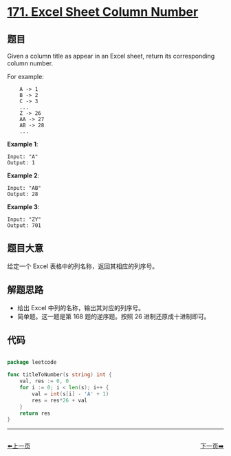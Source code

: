 # [171. Excel Sheet Column Number](https://leetcode.com/problems/excel-sheet-column-number/)


## 题目

Given a column title as appear in an Excel sheet, return its corresponding column number.

For example:

```
    A -> 1
    B -> 2
    C -> 3
    ...
    Z -> 26
    AA -> 27
    AB -> 28 
    ...
```

**Example 1**:

```
Input: "A"
Output: 1
```

**Example 2**:

```
Input: "AB"
Output: 28
```

**Example 3**:

```
Input: "ZY"
Output: 701
```

## 题目大意

给定一个 Excel 表格中的列名称，返回其相应的列序号。


## 解题思路

- 给出 Excel 中列的名称，输出其对应的列序号。
- 简单题。这一题是第 168 题的逆序题。按照 26 进制还原成十进制即可。

## 代码

```go

package leetcode

func titleToNumber(s string) int {
	val, res := 0, 0
	for i := 0; i < len(s); i++ {
		val = int(s[i] - 'A' + 1)
		res = res*26 + val
	}
	return res
}

```


----------------------------------------------
<div style="display: flex;justify-content: space-between;align-items: center;">
<p><a href="https://books.halfrost.com/leetcode/ChapterFour/0169.Majority-Element/">⬅️上一页</a></p>
<p><a href="https://books.halfrost.com/leetcode/ChapterFour/0172.Factorial-Trailing-Zeroes/">下一页➡️</a></p>
</div>
